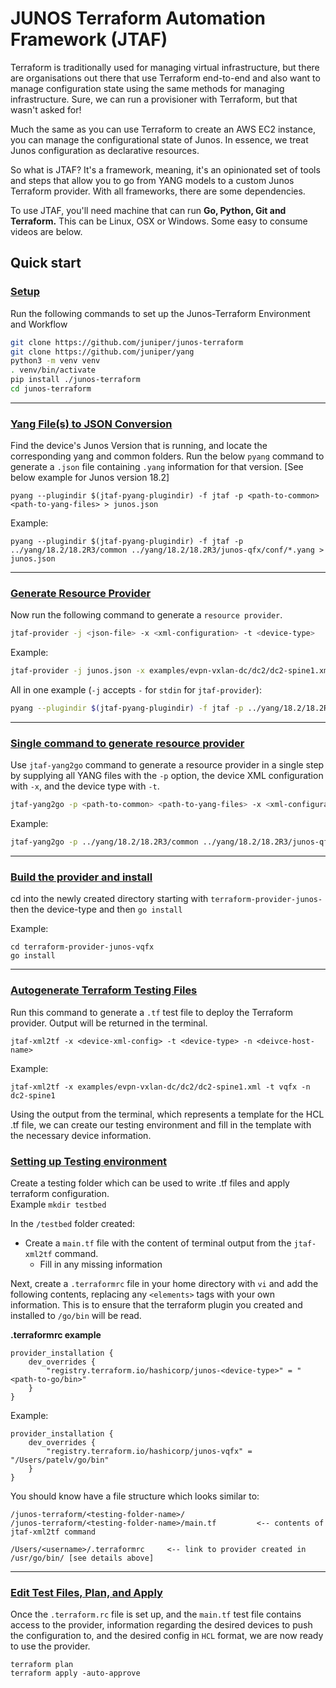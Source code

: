 # JUNOS Terraform Automation Framework (JTAF)

Terraform is traditionally used for managing virtual infrastructure, but there are organisations out there that use Terraform end-to-end and also want to manage configuration state using the same methods for managing infrastructure. Sure, we can run a provisioner with Terraform, but that wasn't asked for!

Much the same as you can use Terraform to create an AWS EC2 instance, you can manage the configurational state of Junos. In essence, we treat Junos configuration as declarative resources.

So what is JTAF? It's a framework, meaning, it's an opinionated set of tools and steps that allow you to go from YANG models to a custom Junos Terraform provider. With all frameworks, there are some dependencies.

To use JTAF, you'll need machine that can run **Go, Python, Git and Terraform.** This can be Linux, OSX or Windows. Some easy to consume videos are below.

## Quick start

### <u>Setup</u>
Run the following commands to set up the Junos-Terraform Environment and Workflow

```bash
git clone https://github.com/juniper/junos-terraform
git clone https://github.com/juniper/yang
python3 -m venv venv
. venv/bin/activate
pip install ./junos-terraform
cd junos-terraform
```
---
### <u>Yang File(s) to JSON Conversion</u>

Find the device's Junos Version that is running, and locate the corresponding yang and common folders. Run the below `pyang` command to generate a `.json` file containing `.yang` information for that version. [See below example for Junos version 18.2]
```
pyang --plugindir $(jtaf-pyang-plugindir) -f jtaf -p <path-to-common> <path-to-yang-files> > junos.json
```
Example: 
```
pyang --plugindir $(jtaf-pyang-plugindir) -f jtaf -p ../yang/18.2/18.2R3/common ../yang/18.2/18.2R3/junos-qfx/conf/*.yang > junos.json
```
---

### <u>Generate Resource Provider</u>

Now run the following command to generate a `resource provider`. 

```bash
jtaf-provider -j <json-file> -x <xml-configuration> -t <device-type>
```

Example:
```bash
jtaf-provider -j junos.json -x examples/evpn-vxlan-dc/dc2/dc2-spine1.xml -t vqfx
```
All in one example (`-j` accepts `-` for `stdin` for `jtaf-provider`):
```bash
pyang --plugindir $(jtaf-pyang-plugindir) -f jtaf -p ../yang/18.2/18.2R3/common ../yang/18.2/18.2R3/junos-qfx/conf/*.yang | jtaf-provider -j - -x examples/evpn-vxlan-dc/dc2/dc2-spine1.xml -t vqfx
```

---

### <u>Single command to generate resource provider</u>

Use `jtaf-yang2go` command to generate a resource provider in a single step by supplying all YANG files with the `-p` option, the device XML configuration with `-x`, and the device type with `-t`.

```bash
jtaf-yang2go -p <path-to-common> <path-to-yang-files> -x <xml-configuration> -t <device-type>
```

Example:

```bash
jtaf-yang2go -p ../yang/18.2/18.2R3/common ../yang/18.2/18.2R3/junos-qfx/conf/*.yang -x examples/evpn-vxlan-dc/dc2/dc2-spine1.xml -t vqfx
```

---

### <u>Build the provider and install</u>

cd into the newly created directory starting with `terraform-provider-junos-` then the device-type and then `go install`

Example:

```
cd terraform-provider-junos-vqfx
go install
```

---

### <u>Autogenerate Terraform Testing Files</u>

Run this command to generate a `.tf` test file to deploy the Terraform provider.
Output will be returned in the terminal.
```
jtaf-xml2tf -x <device-xml-config> -t <device-type> -n <deivce-host-name>
```

Example: 
```
jtaf-xml2tf -x examples/evpn-vxlan-dc/dc2/dc2-spine1.xml -t vqfx -n dc2-spine1
```

Using the output from the terminal, which represents a template for the HCL .tf file, we can create our testing environment and fill in the template with the necessary device information.

### <u>Setting up Testing environment</u>

Create a testing folder which can be used to write .tf files and apply terraform configuration.   
Example
	```
	mkdir testbed
	```

In the `/testbed` folder created:  
* Create a `main.tf` file with the content of terminal output from the `jtaf-xml2tf` command.  
	* Fill in any missing information

Next, create a `.terraformrc` file in your home directory  with `vi` and add the following contents, replacing any `<elements>` tags with your own information. This is to ensure that the terraform plugin you created and installed to `/go/bin` will be read.

**.terraformrc example**
```
provider_installation {
	dev_overrides {
		"registry.terraform.io/hashicorp/junos-<device-type>" = "<path-to-go/bin>"
	}
}
```

Example:
```
provider_installation {
	dev_overrides {
		"registry.terraform.io/hashicorp/junos-vqfx" = "/Users/patelv/go/bin"
	}
}
```

You should know have a file structure which looks similar to:

```
/junos-terraform/<testing-folder-name>/
/junos-terraform/<testing-folder-name>/main.tf         <-- contents of jtaf-xml2tf command

/Users/<username>/.terraformrc     <-- link to provider created in /usr/go/bin/ [see details above]
```

---

### <u>Edit Test Files, Plan, and Apply</u>

Once the `.terraform.rc` file is set up, and the `main.tf` test file contains access to the provider, information regarding the desired devices to push the configuration to, and the desired config in `HCL` format, we are now ready to use the provider.

```
terraform plan
terraform apply -auto-approve
```

